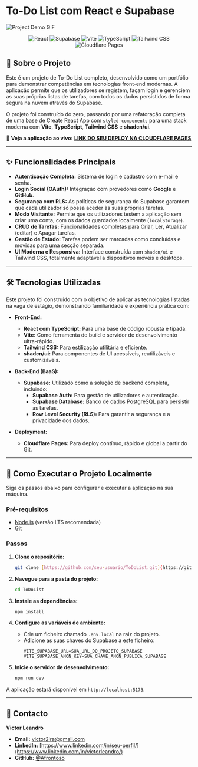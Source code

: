 # To-Do List com React e Supabase

![Project Demo GIF](https://placehold.co/800x400/1e293b/ffffff?text=Adicione+aqui+um+GIF+do+seu+projeto!)

<p align="center">
  <img src="https://img.shields.io/badge/React-20232A?style=for-the-badge&logo=react&logoColor=61DAFB" alt="React"/>
  <img src="https://img.shields.io/badge/Supabase-3ECF8E?style=for-the-badge&logo=supabase&logoColor=white" alt="Supabase"/>
  <img src="https://img.shields.io/badge/Vite-B73BFE?style=for-the-badge&logo=vite&logoColor=FFD62E" alt="Vite"/>
  <img src="https://img.shields.io/badge/TypeScript-007ACC?style=for-the-badge&logo=typescript&logoColor=white" alt="TypeScript"/>
  <img src="https://img.shields.io/badge/Tailwind_CSS-38B2AC?style=for-the-badge&logo=tailwind-css&logoColor=white" alt="Tailwind CSS"/>
  <img src="https://img.shields.io/badge/Cloudflare-F38020?style=for-the-badge&logo=Cloudflare&logoColor=white" alt="Cloudflare Pages"/>
</p>

## 🚀 Sobre o Projeto

Este é um projeto de To-Do List completo, desenvolvido como um portfólio para demonstrar competências em tecnologias front-end modernas. A aplicação permite que os utilizadores se registem, façam login e gerenciem as suas próprias listas de tarefas, com todos os dados persistidos de forma segura na nuvem através do Supabase.

O projeto foi construído do zero, passando por uma refatoração completa de uma base de Create React App com `styled-components` para uma stack moderna com **Vite**, **TypeScript**, **Tailwind CSS** e **shadcn/ui**.

🔗 **Veja a aplicação ao vivo:** [**LINK DO SEU DEPLOY NA CLOUDFLARE PAGES**](https://todolist-45a.pages.dev/)

---

## ✨ Funcionalidades Principais

* **Autenticação Completa:** Sistema de login e cadastro com e-mail e senha.
* **Login Social (OAuth):** Integração com provedores como **Google** e **GitHub**.
* **Segurança com RLS:** As políticas de segurança do Supabase garantem que cada utilizador só possa aceder às suas próprias tarefas.
* **Modo Visitante:** Permite que os utilizadores testem a aplicação sem criar uma conta, com os dados guardados localmente (`localStorage`).
* **CRUD de Tarefas:** Funcionalidades completas para Criar, Ler, Atualizar (editar) e Apagar tarefas.
* **Gestão de Estado:** Tarefas podem ser marcadas como concluídas e movidas para uma secção separada.
* **UI Moderna e Responsiva:** Interface construída com `shadcn/ui` e Tailwind CSS, totalmente adaptável a dispositivos móveis e desktops.

---

## 🛠️ Tecnologias Utilizadas

Este projeto foi construído com o objetivo de aplicar as tecnologias listadas na vaga de estágio, demonstrando familiaridade e experiência prática com:

* **Front-End:**
    * **React com TypeScript:** Para uma base de código robusta e tipada.
    * **Vite:** Como ferramenta de build e servidor de desenvolvimento ultra-rápido.
    * **Tailwind CSS:** Para estilização utilitária e eficiente.
    * **shadcn/ui:** Para componentes de UI acessíveis, reutilizáveis e customizáveis.

* **Back-End (BaaS):**
    * **Supabase:** Utilizado como a solução de backend completa, incluindo:
        * **Supabase Auth:** Para gestão de utilizadores e autenticação.
        * **Supabase Database:** Banco de dados PostgreSQL para persistir as tarefas.
        * **Row Level Security (RLS):** Para garantir a segurança e a privacidade dos dados.

* **Deployment:**
    * **Cloudflare Pages:** Para deploy contínuo, rápido e global a partir do Git.

---

## 🏁 Como Executar o Projeto Localmente

Siga os passos abaixo para configurar e executar a aplicação na sua máquina.

### Pré-requisitos

* [Node.js](https://nodejs.org/en/) (versão LTS recomendada)
* [Git](https://git-scm.com/)

### Passos

1.  **Clone o repositório:**
    ```bash
    git clone [https://github.com/seu-usuario/ToDoList.git](https://github.com/seu-usuario/ToDoList.git)
    ```

2.  **Navegue para a pasta do projeto:**
    ```bash
    cd ToDoList
    ```

3.  **Instale as dependências:**
    ```bash
    npm install
    ```

4.  **Configure as variáveis de ambiente:**
    * Crie um ficheiro chamado `.env.local` na raiz do projeto.
    * Adicione as suas chaves do Supabase a este ficheiro:
        ```
        VITE_SUPABASE_URL=SUA_URL_DO_PROJETO_SUPABASE
        VITE_SUPABASE_ANON_KEY=SUA_CHAVE_ANON_PUBLICA_SUPABASE
        ```

5.  **Inicie o servidor de desenvolvimento:**
    ```bash
    npm run dev
    ```

A aplicação estará disponível em `http://localhost:5173`.

---

## 📧 Contacto

**Victor Leandro**

* **Email:** victor2lra@gmail.com
* **LinkedIn:** [https://www.linkedin.com/in/seu-perfil/](https://www.linkedin.com/in/victorleandro/)
* **GitHub:** [@Afrontoso](https://github.com/Afrontoso)
